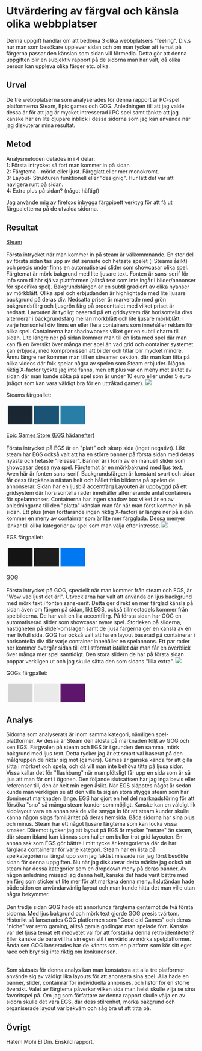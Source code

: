 Utvärdering av färgval och känsla olika webbplatser
=======================

Denna uppgift handlar om att bedöma 3 olika webbplatsers "feeling". D.v.s hur man som besökare upplever sidan och om man tycker att temat på färgerna passar den känslan som sidan vill förmedla. Detta gör att denna uppgiften blir en subjektiv rapport på de sidorna man har valt, då olika person kan uppleva olika färger etc. olika.

Urval
-----------------------
De tre webbplatserna som analyserades för denna rapport är PC-spel platformerna Steam, Epic games och GOG. Anledningen till att jag valde dessa är för att jag är mycket intresserad i PC spel samt tänkte att jag kanske har en lite djupare inblick i dessa sidorna som jag kan använda när jag diskuterar mina resultat.

Metod
-----------------------

Analysmetoden delades in i 4 delar:<br>
1: Första intrycket så fort man kommer in på sidan<br>
2: Färgtema - mörkt eller ljust. Färgglatt eller mer monokromt.<br>
3: Layout- Strukturen funktionell eller "designig". Hur lätt det var att navigera runt på sidan.<br>
4: Extra plus på sidan? (något häftigt)<br>

Jag använde mig av firefoxs inbygga färgpipett verktyg för att få ut färgpaletterna på de utvalda sidorna.

Resultat
-----------------------

<u>Steam</u><br><br>
Första intrycket när man kommer in på steam är välkommnande. En stor del av första sidan tas upp av det senaste och hetaste spelet (i Steams åsikt) och precis under finns en automatiserad slider som showcasar olika spel. Färgtemat är mörk bakgrund med lite ljusare text. Fonten är sans-serif för info som tillhör själva plattformen (alltså text som inte ingår i bilder/annonser för specifika spel). Bakgrundsfärgen är en subtil gradient av olika nyanser av mörkblått. Olika spel och erbjudanden är highlightade med lite ljusare backgrund på deras div. Nedsatta priser är markerade med grön bakgrundsfärg och ljusgrön färg på procenttalet med vilket priset är nedsatt. Layouten är tydligt baserad på ett gridsystem där horisontella divs alternerar i backgrundsfärg mellan mörkblått och lite ljusare mörkblått. I varje horisontell div finns en eller flera containers som innehåller reklam för olika spel. Containerna har shadowboxes vilket ger en subtil charm till sidan. Lite längre ner på sidan kommer man till en lista med spel där man kan få en översikt över många mer spel än vad grid och container systemet kan erbjuda, med kompromissen att bilder och titlar blir mycket mindre. Ännu längre ner kommer man till en streamer sektion, där man kan titta på olika videos där folk spelar några av spelen som Steam erbjuder. Någon riktig X-factor tyckte jag inte fanns, men ett plus var en meny mot slutet av sidan där man kunde söka på spel som är under 10 euro eller under 5 euro (något som kan vara väldigt bra för en uttråkad gamer).
<img src="../htdocs/img/steamkmom04.png">

Steams färgpallet:
<table style="border-spacing: 4px; border-collapse: separate">
<tr>
<td style="height: 50px; width: 50px; background-color: #1b2633">
<td style="height: 50px; width: 50px; background-color: #1a5374">
<td style="height: 50px; width: 50px; background-color: #287ea5">
</tr>
</table>
<u>Epic Games Store (EGS hädanefter) </u><br><br>
Första intrycket på EGS är en "platt" och skarp sida (inget negativt). Likt steam har EGS också valt att ha en större banner på första sidan med deras nyaste och hetaste "releaser". Banner är i form av en manuell slider som showcasar dessa nya spel. Färgtemat är en mörkbakrund med ljus text. Även här är fonten sans-serif. Backgrundsfärgen är konstant svart och sidan får dess färgkänsla nästan helt och hållet från bilderna på spelen de annonserar. Sidan har en ljusblå accentfärg Layouten är uppbyggd på ett gridsystem där horsisontella rader innehåller alternerande antal containers för spelannonser. Containerna har ingen shadow box vilket är en av anledningarna till den "platta" känslan man får när man först kommer in på sidan. Ett plus (men fortfarande ingen riktig X-factor) är längre ner på sidan kommer en meny av containrar som är lite mer färgglada. Dessa menyer länkar till olika kategorier av spel som man välja efter intresse.
<img src="../htdocs/img/egskmom04.png">

EGS färgpallet:
<table style="border-spacing: 4px; border-collapse: separate">
<tr>
<td style="height: 50px; width: 50px; background-color: #141414">
<td style="height: 50px; width: 50px; background-color: #1d1d1d">
<td style="height: 50px; width: 50px; background-color: #0078f2">
</tr>
</table>


<u>GOG</u><br><br>
Första intrycket på GOG, speciellt när man kommer från steam och EGS, är "Wow vad ljust det är!". Utvecklarna har valt att använda en ljus backgrund med mörk text i  fonten sans-serif. Detta ger direkt en mer färglad känsla på sidan även om färgen på sidan, likt EGS, också tillmestadels kommer från spelbilderna. De har valt en lila accentfärg. På första sidan har GOG en automatiserad slider som showcasar nyare spel. Storleken på sliderna, hastigheten på slider-omslagen samt de ljusa färgerna ger en känsla av en mer livfull sida. GOG har också valt att ha en layout baserad på containerar i horisontella div där varje container innehåller en spelannons. Ett par rader ner kommer övergår sidan till ett listformat istället där man får en överblick över många mer spel samtidigt. Den stora slidern de har på första sidan poppar verkligen ut och jag skulle sätta den som sidans "lilla extra".
<img src="../htdocs/img/gogkmom04.png">

GOGs färgpallet:
<table style="border-spacing: 4px; border-collapse: separate">
<tr>
<td style="height: 50px; width: 50px; background-color: #d3d3d3 ">
<td style="height: 50px; width: 50px; background-color: #eaeaea">
<td style="height: 50px; width: 50px; background-color: #5d166b">
</tr>
</table>



Analys
-----------------------

Sidorna som analyserats är inom samma kategori, nämligen spel-plattformer. Av dessa är Steam den äldsta på marknaden följt av GOG och sen EGS. Färgvalen på steam och EGS är i grunden den samma, mörk bakgrund med ljus text. Detta tycker jag är ett smart val baserat på den målgruppen de riktar sig mot (gamers). Games är ganska kända för att gilla sitta i mörkret och spela, och då vill man inte behöva titta på ljusa sidor. Vissa kallar det för "flashbang" när man plötsligt får upp en sida som är så ljus att man får ont i ögonen. Den följande slutsattsen har jag inga bevis eller referenser till, den är helt min egen åsikt. När EGS släpptes något år sedan kunde man verkligen se att den ville ta sig an stora stygga steam som har dominerat marknaden länge. EGS har gjort en hel del marknadsföring för att försöka "sno" så många steam kunder som möjligt. Kanske kan en väldigt lik sidolayout vara en annan sak de ville smyga in för att steam kunder skulle känna någon slags familjäritet på deras hemsida. Båda sidorna har sina plus och minus. Steam har ett något ljusare färgtema som kan locka vissa smaker. Däremot tycker jag att layout på EGS är mycker "renare" än steam, där steam ibland kan kännas som huller om buller trot grid layouten. En annan sak som EGS gör bättre i mitt tycke är kategorierna där de har färglada containerar för varje kategori. Steam har en lista på spelkategorierna längst upp som jag faktist missade när jag först besökte sidan för denna uppgiften. Nu när jag diskuterar detta märkte jag också att steam har dessa kategorier som en dropdown meny på deras banner. Av någon anledning missad jag denna helt, kanske det hade varit bättre med en färg som sticker ut lite mer för att markera denna meny. I slutändan hade både sidon en användarvänlig layout och man kunde hitta det man ville utan några bekymmer. <br><br>
Den tredje sidan GOG hade ett annorlunda färgtema gentemot de två första sidorna. Med ljus bakgrund och mörk text gjorde GOG presis tvärtom. Historikt så lanserades GOG platformen som "Good old Games" och deras "niche" var retro gaming, alltså gamla godingar man spelade förr. Kanske var det ljusa temat ett medvetet val för att förstärka denna retro identiteten? Eller kanske de bara vill ha sin egen stil i en värld av mörka spelplatformer. Ända sen GOG lanserades har de kännts som en platform som kör sitt eget race och bryr sig inte riktig om konkurensen.<br><br>

Som slutsats för denna analys kan man konstatera att alla tre platformer använde sig av väldigt lika layouts för att anonsera sina spel. Alla hade en banner, slider, containrar för individuella annonses, och listor för en större översikt. Valet av färgtema påverkar vilken sida man helst skulle vilja se sina favoritspel på. Om jag som författare av denna rapport skulle välja en av sidora skulle det vara EGS, där dess stilrenhet, mörka bakgrund och organiserade layout var bekväm och såg bra ut att titta på.


Övrigt
-----------------------

Hatem Mohi El Din. Enskild rapport.